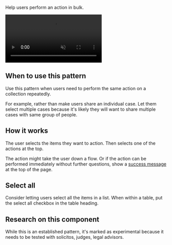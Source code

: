 Help users perform an action in bulk.

<video role="region" aria-label="Performing an action in bulk, this video has no audio." controls muted>
  <source src="/public/videos/bulk-actions.mp4" type="video/mp4">
</video>

## When to use this pattern

Use this pattern when users need to perform the same action on a collection repeatedly.

For example, rather than make users share an individual case. Let them select multiple cases because it's likely they will want to share multiple cases with same group of people.

## How it works

The user selects the items they want to action. Then selects one of the actions at the top.

The action might take the user down a flow. Or if the action can be performed immediately without further questions, show a [success message](/components/banner) at the top of the page.

## Select all

Consider letting users select all the items in a list. When within a table, put the select all checkbox in the table heading.

## Research on this component

While this is an established pattern, it's marked as experimental because it needs to be tested with solicitos, judges, legal advisors.
